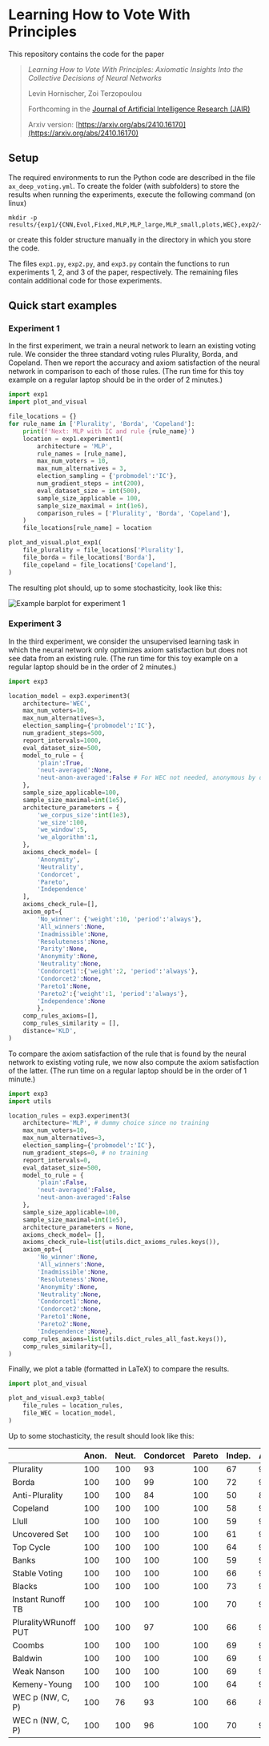 # Learning How to Vote With Principles

This repository contains the code for the paper 

> _Learning How to Vote With Principles: Axiomatic Insights Into the Collective Decisions of Neural Networks_
>  
>  Levin Hornischer, Zoi Terzopoulou
>  
> Forthcoming in the [Journal of Artificial Intelligence Research (JAIR)](https://www.jair.org/index.php/jair/index)
> 
> Arxiv version: [https://arxiv.org/abs/2410.16170](https://arxiv.org/abs/2410.16170)


## Setup

The required environments to run the Python code are described in the file `ax_deep_voting.yml`. To create the folder (with subfolders) to store the results when running the experiments, execute the following command (on linux)

```
mkdir -p results/{exp1/{CNN,Evol,Fixed,MLP,MLP_large,MLP_small,plots,WEC},exp2/{CNN,MLP,plots,WEC},exp3/{CNN,MLP,plots,WEC}}
```

or create this folder structure manually in the directory in which you store the code.

The files `exp1.py`, `exp2.py`, and `exp3.py` contain the functions to run experiments 1, 2, and 3 of the paper, respectively. The remaining files contain additional code for those experiments. 

## Quick start examples

### Experiment 1

In the first experiment, we train a neural network to learn an existing voting rule. We consider the three standard voting rules Plurality, Borda, and Copeland. Then we report the accuracy and axiom satisfaction of the neural network in comparison to each of those rules. (The run time for this toy example on a regular laptop should be in the order of 2 minutes.)

```python
import exp1
import plot_and_visual

file_locations = {}
for rule_name in ['Plurality', 'Borda', 'Copeland']:
    print(f'Next: MLP with IC and rule {rule_name}') 
    location = exp1.experiment1(
        architecture = 'MLP',
        rule_names = [rule_name],
        max_num_voters = 10,
        max_num_alternatives = 3,
        election_sampling = {'probmodel':'IC'},
        num_gradient_steps = int(200),
        eval_dataset_size = int(500),
        sample_size_applicable = 100,
        sample_size_maximal = int(1e6),
        comparison_rules = ['Plurality', 'Borda', 'Copeland'],
    )
    file_locations[rule_name] = location

plot_and_visual.plot_exp1(
    file_plurality = file_locations['Plurality'],
    file_borda = file_locations['Borda'],
    file_copeland = file_locations['Copeland'],
)
```

The resulting plot should, up to some stochasticity, look like this:

![Example barplot for experiment 1](example/example_exp1.png "Example exp. 1")


### Experiment 3

In the third experiment, we consider the unsupervised learning task in which the neural network only optimizes axiom satisfaction but does not see data from an existing rule. (The run time for this toy example on a regular laptop should be in the order of 2 minutes.)

```python
import exp3

location_model = exp3.experiment3(
    architecture='WEC',
    max_num_voters=10,
    max_num_alternatives=3,
    election_sampling={'probmodel':'IC'},
    num_gradient_steps=500,
    report_intervals=1000,
    eval_dataset_size=500,
    model_to_rule = {
        'plain':True, 
        'neut-averaged':None, 
        'neut-anon-averaged':False # For WEC not needed, anonymous by design
    },
    sample_size_applicable=100,
    sample_size_maximal=int(1e5),
    architecture_parameters = {
        'we_corpus_size':int(1e3),
        'we_size':100, 
        'we_window':5, 
        'we_algorithm':1,
    },
    axioms_check_model= [
        'Anonymity', 
        'Neutrality', 
        'Condorcet', 
        'Pareto', 
        'Independence'
    ],
    axioms_check_rule=[], 
    axiom_opt={
        'No_winner': {'weight':10, 'period':'always'},
        'All_winners':None,
        'Inadmissible':None,
        'Resoluteness':None,
        'Parity':None,  
        'Anonymity':None,  
        'Neutrality':None, 
        'Condorcet1':{'weight':2, 'period':'always'}, 
        'Condorcet2':None,         
        'Pareto1':None, 
        'Pareto2':{'weight':1, 'period':'always'},         
        'Independence':None  
        },
    comp_rules_axioms=[],  
    comp_rules_similarity = [],
    distance='KLD',
)
```

To compare the axiom satisfaction of the rule that is found by the neural network to existing voting rule, we now also compute the axiom satisfaction of the latter. (The run time on a regular laptop should be in the order of 1 minute.)

```python
import exp3
import utils

location_rules = exp3.experiment3(
    architecture='MLP', # dummy choice since no training
    max_num_voters=10,
    max_num_alternatives=3,
    election_sampling={'probmodel':'IC'},
    num_gradient_steps=0, # no training
    report_intervals=0,
    eval_dataset_size=500,
    model_to_rule = {
        'plain':False, 
        'neut-averaged':False, 
        'neut-anon-averaged':False 
    },
    sample_size_applicable=100,
    sample_size_maximal=int(1e5),
    architecture_parameters = None,
    axioms_check_model= [],
    axioms_check_rule=list(utils.dict_axioms_rules.keys()),
    axiom_opt={
        'No_winner':None,
        'All_winners':None,
        'Inadmissible':None,
        'Resoluteness':None,
        'Anonymity':None, 
        'Neutrality':None, 
        'Condorcet1':None, 
        'Condorcet2':None,         
        'Pareto1':None, 
        'Pareto2':None,         
        'Independence':None},
    comp_rules_axioms=list(utils.dict_rules_all_fast.keys()),
    comp_rules_similarity=[],
)
```

Finally, we plot a table (formatted in LaTeX) to compare the results.  

```python
import plot_and_visual

plot_and_visual.exp3_table(
    file_rules = location_rules,
    file_WEC = location_model,
)
```

Up to some stochasticity, the result should look like this:

|                     | Anon. | Neut. | Condorcet | Pareto | Indep. | Avg.|
|---                  | ---   | ---   | ---       | ---    | ---    | --- |
|Plurality            | 100   | 100   | 93        | 100    | 67     | 92  |
|Borda                | 100   | 100   | 99        | 100    | 72     | 94.2|
|Anti-Plurality       | 100   | 100   | 84        | 100    | 50     | 86.8|
|Copeland             | 100   | 100   | 100       | 100    | 58     | 91.6|
|Llull                | 100   | 100   | 100       | 100    | 59     | 91.8|
|Uncovered Set        | 100   | 100   | 100       | 100    | 61     | 92.2|
|Top Cycle            | 100   | 100   | 100       | 100    | 64     | 92.8|
|Banks                | 100   | 100   | 100       | 100    | 59     | 91.8|
|Stable Voting        | 100   | 100   | 100       | 100    | 66     | 93.2|
|Blacks               | 100   | 100   | 100       | 100    | 73     | 94.6|
|Instant Runoff TB    | 100   | 100   | 100       | 100    | 70     | 94  |
|PluralityWRunoff PUT | 100   | 100   | 97        | 100    | 66     | 92.6|
|Coombs               | 100   | 100   | 100       | 100    | 69     | 93.8|
|Baldwin              | 100   | 100   | 100       | 100    | 69     | 93.8|
|Weak Nanson          | 100   | 100   | 100       | 100    | 69     | 93.8|
|Kemeny-Young         | 100   | 100   | 100       | 100    | 64     | 92.8|
|WEC p (NW, C, P)     | 100   |  76   | 93        | 100    | 66     | 87  |
|WEC n (NW, C, P)     | 100   | 100   | 96        | 100    | 70     | 93.2|
